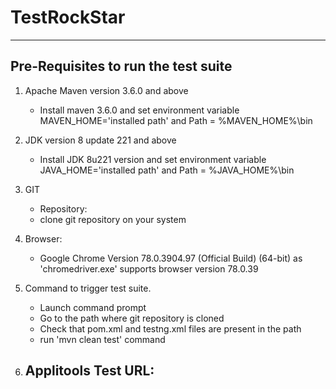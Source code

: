# TestRockStar

--------------------------------------------
Pre-Requisites to run the test suite
--------------------------------------------

1. Apache Maven version 3.6.0 and above
	- Install maven 3.6.0 and set environment variable MAVEN_HOME='installed path' and Path = %MAVEN_HOME%\bin
	
2. JDK version 8 update 221 and above
	- Install JDK 8u221 version and set environment variable JAVA_HOME='installed path' and Path = %JAVA_HOME%\bin
	
3. GIT
	- Repository: 
	- clone git repository on your system

4. Browser:
	- Google Chrome Version 78.0.3904.97 (Official Build) (64-bit) as 'chromedriver.exe' supports browser version 78.0.39
	
5. Command to trigger test suite.
	- Launch command prompt
	- Go to the path where git repository is cloned
	- Check that pom.xml and testng.xml files are present in the path
	- run 'mvn clean test' command

6. Applitools Test URL:
	- 
